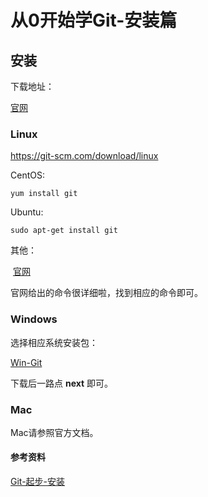 # 从0开始学Git-安装篇

## 安装

下载地址：

[官网](https://git-scm.com/downloads)

### Linux

https://git-scm.com/download/linux

CentOS:

```
yum install git
```

Ubuntu:

```linux
sudo apt-get install git
```

其他：

​	[官网](https://git-scm.com/download/linux)

官网给出的命令很详细啦，找到相应的命令即可。

### Windows

选择相应系统安装包：

[Win-Git](https://git-scm.com/download/win)

下载后一路点 **next** 即可。

### Mac

Mac请参照官方文档。

#### 参考资料

[Git-起步-安装](https://git-scm.com/book/zh/v2/%E8%B5%B7%E6%AD%A5-%E5%AE%89%E8%A3%85-Git)